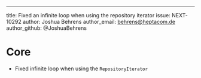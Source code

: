 ---
title:          Fixed an infinite loop when using the repository iterator
issue:          NEXT-10292
author:         Joshua Behrens
author_email:   behrens@heptacom.de
author_github:  @JoshuaBehrens
# Core
* Fixed infinite loop when using the `RepositoryIterator`
